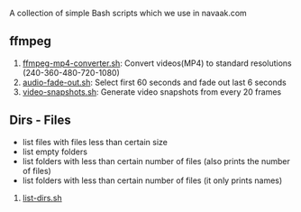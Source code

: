 A collection of simple Bash scripts which we use in navaak.com

## ffmpeg

1. [ffmpeg-mp4-converter.sh](ffmpeg-mp4-converter.sh): Convert videos(MP4) to standard resolutions (240-360-480-720-1080)
1. [audio-fade-out.sh](audio-fade-out.sh): Select first 60 seconds and fade out last 6 seconds
1. [video-snapshots.sh](video-snapshots.sh): Generate video snapshots from every 20 frames


## Dirs - Files

- list files with files less than certain size
- list empty folders
- list folders with less than certain number of files (also prints the number of files)
- list folders with less than certain number of files (it only prints names)

1. [list-dirs.sh](list-dirs.sh)
